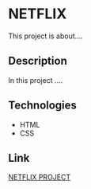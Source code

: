 # NETFLIX
This project is about....

## Description
In this project ....

## Technologies
- HTML
- CSS

## Link
[NETFLIX PROJECT](www.netflix.com)
